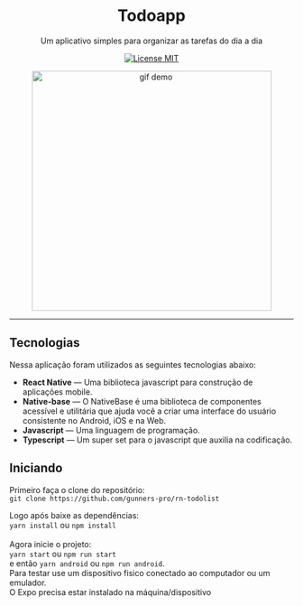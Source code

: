 <h1 align="center">
  Todoapp
<br>
</h1>

<p align="center">Um aplicativo simples para organizar as tarefas do dia a dia</p>

<p align="center">
  <a href="https://opensource.org/licenses/MIT">
    <img src="https://img.shields.io/badge/License-MIT-blue.svg" alt="License MIT">
  </a>
</p>

[//]: # (Add your gifs/images here:)

<div align="center">
  <img src="gif.gif" alt="gif demo" height="425">
</div>

<hr />

## Tecnologias

[//]: # (Add the features of your project here:)

Nessa aplicação foram utilizados as seguintes tecnologias abaixo:

- **React Native** — Uma biblioteca javascript para construção de aplicações
  mobile.
- **Native-base** — O NativeBase é uma biblioteca de componentes acessível e utilitária que ajuda você a criar uma interface do usuário consistente no Android, iOS e na Web.
- **Javascript** — Uma linguagem de programação.
- **Typescript** — Um super set para o javascript que auxilia na codificação.

## Iniciando

Primeiro faça o clone do repositório: <br> `git clone https://github.com/gunners-pro/rn-todolist`<br />

Logo após baixe as dependências: <br> `yarn install` ou `npm install`
<br><br> Agora inicie o projeto: <br>
`yarn start` ou `npm run start`<br> e então `yarn android` ou `npm run android`. <br>
Para testar use um dispositivo fisico
conectado ao computador ou um emulador.<br>
O Expo precisa estar instalado na máquina/dispositivo<br><br>
